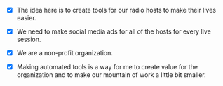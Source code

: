 - [x] The idea here is to create tools for our radio hosts to make their lives easier.
- [x] We need to make social media ads for all of the hosts for every live session.
- [x] We are a non-profit organization.
- [x] Making automated tools is a way for me to create value for the organization and to make our mountain of work a little bit smaller.





